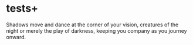 # tests+

Shadows move and dance at the corner of your vision, creatures of the night or merely the play of darkness, keeping you company as you journey onward.
